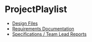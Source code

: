 # ProjectPlaylist

<ul>
  <li><a href="https://www.figma.com/design/nbcYBY3xtrKrHLJfbLPWn7/Gamersupps?node-id=0-1&node-type=canvas&t=ZwOEcZZzvIUk43l9-0">Design Files</a></li>
  <li><a href="https://docs.google.com/document/d/1ipVZNwVBtn0I49If_DDZsOzMgtN0Kd05TbY8GNUDpKA/edit">Requirements Documentation</a></li>
  <li><a href="https://docs.google.com/spreadsheets/d/1HD5l69AuYihqOxBAUj9b-4RxmNHQtjwv-tIspUuDM4U/edit?gid=0#gid=0">Specifications / Team Lead Reports</a></li>
</ul>
